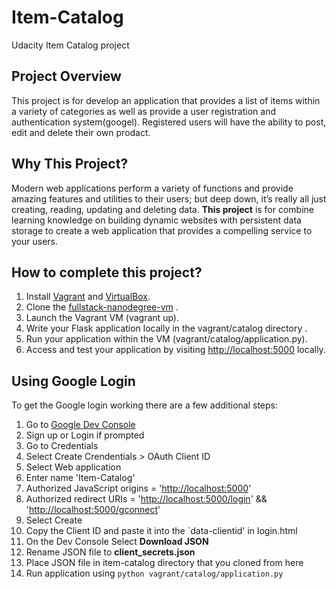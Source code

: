 # Item-Catalog
Udacity Item Catalog project
## Project Overview
This project is for develop an application that provides a list of items within a variety of categories as well as provide a user registration and authentication system(googel). Registered users will have the ability to post, edit and delete their own prodact.
## Why This Project?
Modern web applications perform a variety of functions and provide amazing features and utilities to their users; but deep down, it’s really all just creating, reading, updating and deleting data. **This project** is for combine learning  knowledge on building dynamic websites with persistent data storage to create a web application that provides a compelling service to your users.
## How to complete this project?
 1.  Install [Vagrant](https://www.vagrantup.com/downloads.html) and [VirtualBox](https://www.virtualbox.org/wiki/Downloads).
 2.  Clone the [fullstack-nanodegree-vm](https://github.com/udacity/fullstack-nanodegree-vm) .
 3.  Launch the Vagrant VM (vagrant up).
 4.  Write your Flask application locally in the vagrant/catalog directory .
 5.  Run your application within the VM (vagrant/catalog/application.py).
 6.  Access and test your application by visiting  [http://localhost:5000](http://localhost:5000/)  locally.
## Using Google Login
To get the Google login working there are a few additional steps:
1.  Go to  [Google Dev Console](https://console.developers.google.com/)
2.  Sign up or Login if prompted
3.  Go to Credentials
4.  Select Create Crendentials > OAuth Client ID
5.  Select Web application
6.  Enter name 'Item-Catalog'
7.  Authorized JavaScript origins = '[http://localhost:5000](http://localhost:5000/)'
8.  Authorized redirect URIs = '[http://localhost:5000/login](http://localhost:5000/login)' && '[http://localhost:5000/gconnect](http://localhost:5000/gconnect)'
9.  Select Create
10.  Copy the Client ID and paste it into the  `data-clientid'  in login.html
11.  On the Dev Console Select **Download JSON**
12.  Rename JSON file to **client_secrets.json**
13.  Place JSON file in item-catalog directory that you cloned from here
14.  Run application using  `python vagrant/catalog/application.py`

